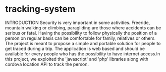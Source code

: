 # tracking-system
   INTRODUCTION   Security is very important in some activities. Freeride, mountain walking or climbing, paragliding are those where accidents can be serious or fatal. Having the possibility to follow physically the position of a person on regular basis can be comfortable for family, relatives or others. The project is meant to propose a simple and portable solution for people to get traced during a trip. The application is web based and should be available for every people who has the possibility to have internet access.In this project, we exploited the 'javascript' and 'php' libraries along with cordova location API to track the person.
